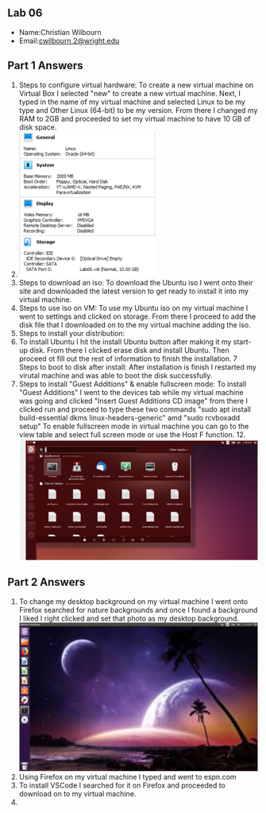 ## Lab 06

- Name:Christian Wilbourn
- Email:cwilbourn.2@wright.edu

## Part 1 Answers

1. Steps to configure virtual hardware:
To create a new virtual machine on Virtual Box I selected "new" to create a new virtual machine.
Next, I typed in the name of my virtual machine and selected Linux to be my type and Other Linux (64-bit) to be my version.
From there I changed my RAM to 2GB and proceeded to set my virtual machine to have 10 GB of disk space.
2. ![Screenshot of VM Settings](system.png)
3. Steps to download an iso:
To download the Ubuntu iso I went onto their site and downloaded the latest version to get ready to install it into my virtual machine.
4. Steps to use iso on VM:
To use my Ubuntu iso on my virtual machine I went to settings and clicked on storage. From there I proceed to add the disk file that I downloaded on to the my virtual machine adding the iso.
5. Steps to install your distribution:
6. To install Ubuntu I hit the install Ubuntu button after making it my start-up disk. From there I clicked erase disk and install Ubuntu. Then proceed ot fill out the rest of information to finish the installation.
7 Steps to boot to disk after install: After installation is finish I restarted my virutal machine and was able to boot the disk successfully.
8. Steps to install "Guest Additions" & enable fullscreen mode:
To install "Guest Additions" I went to the devices tab while my virtual machine was going and clicked "Insert Guest Additions CD image" from there I clicked run and proceed to type these two commands "sudo apt install build-essential dkms linux-headers-generic" amd "sudo rcvboxadd setup"
To enable fullscreen mode in virtual machine you can go to the view table and select full screen mode or use the Host F function.
12.![Screenshot of VM Running](ubuntu.png)


## Part 2 Answers

1. To change my desktop background on my virtual machine I went onto Firefox searched for nature backgrounds and once I found a background I liked I right clicked and set that photo as my desktop background.
![Screenshot of new background](background.png)
2. Using Firefox on my virtual machine I typed and went to espn.com
3. To install VSCode I searched for it on Firefox and proceeded to download on to my virtual machine.
4.
